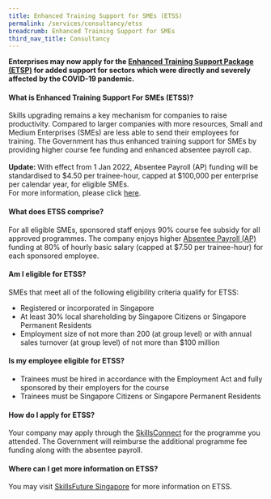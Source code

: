 ```yaml
---
title: Enhanced Training Support for SMEs (ETSS)
permalink: /services/consultancy/etss
breadcrumb: Enhanced Training Support for SMEs
third_nav_title: Consultancy
---
```

<b>Enterprises may now apply for the <a href="/services/consultancy/enhanced-training-support-package-etsp">Enhanced Training Support Package (ETSP)</a> for added support for sectors which were directly and severely affected by the COVID-19 pandemic.</b>

<h4>What is Enhanced Training Support For SMEs (ETSS)?</h4>
<p>Skills upgrading remains a key mechanism for companies to raise productivity. Compared to larger companies with more resources, Small and Medium Enterprises (SMEs) are less able to send their employees for training.  The Government has thus enhanced training support for SMEs by providing higher course fee funding and enhanced absentee payroll cap. 
	<br><br><b>Update: </b>With effect from 1 Jan 2022,  Absentee Payroll (AP) funding will be standardised to $4.50 per trainee-hour, capped at $100,000 per enterprise per calendar year, for eligible SMEs. 
<br> For more information, please click <a href="https://www.myskillsfuture.gov.sg/content/portal/en/career-resources/career-resources/education-career-personal-development/skillsfuture-funding-changes.html">here</a>.</p>

<h4>What does ETSS comprise?</h4>
<p>For all eligible SMEs, sponsored staff enjoys 90% course fee subsidy for all approved programmes. The company enjoys higher <a href="/services/consultancy/absentee-payroll-ap">Absentee Payroll (AP)</a> funding at 80% of hourly basic salary (capped at $7.50 per trainee-hour) for each sponsored employee.</p>

<h4>Am I eligible for ETSS?</h4>
<p>SMEs that meet all of the following eligibility criteria qualify for ETSS:</p>
<ul>
  <li>Registered or incorporated in Singapore</li>
  <li>At least 30% local shareholding by Singapore Citizens or Singapore Permanent Residents</li>
  <li>Employment size of not more than 200 (at group level) or with annual sales turnover (at group level) of not more than $100 million</li>
  </ul>

<h4>Is my employee eligible for ETSS?</h4>
<ul>
  <li>Trainees must be hired in accordance with the Employment Act and fully sponsored by their employers for the course</li>
  <li>Trainees must be Singapore Citizens or Singapore Permanent Residents</li>
  </ul>

<h4>How do I apply for ETSS?</h4>
<p>Your company may apply through the <a href="https://www.skillsconnect.gov.sg/sop/portal/">SkillsConnect</a> for the programme you attended. The Government will reimburse the additional programme fee funding along with the absentee payroll.</p>

<h4>Where can I get more information on ETSS?</h4>
<p>You may visit <a href="https://www.ssg.gov.sg/programmes-and-initiatives/funding/enhanced-training-support-for-smes1.html">SkillsFuture Singapore</a> for more information on ETSS.</p>